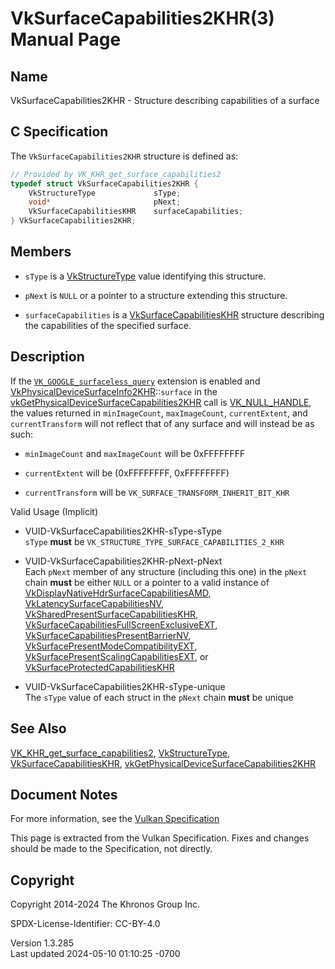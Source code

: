 # VkSurfaceCapabilities2KHR(3) Manual Page

## Name

VkSurfaceCapabilities2KHR - Structure describing capabilities of a
surface



## <a href="#_c_specification" class="anchor"></a>C Specification

The `VkSurfaceCapabilities2KHR` structure is defined as:

``` c
// Provided by VK_KHR_get_surface_capabilities2
typedef struct VkSurfaceCapabilities2KHR {
    VkStructureType             sType;
    void*                       pNext;
    VkSurfaceCapabilitiesKHR    surfaceCapabilities;
} VkSurfaceCapabilities2KHR;
```

## <a href="#_members" class="anchor"></a>Members

- `sType` is a [VkStructureType](https://registry.khronos.org/vulkan/specs/1.3-extensions/man/html/VkStructureType.html) value identifying
  this structure.

- `pNext` is `NULL` or a pointer to a structure extending this
  structure.

- `surfaceCapabilities` is a
  [VkSurfaceCapabilitiesKHR](https://registry.khronos.org/vulkan/specs/1.3-extensions/man/html/VkSurfaceCapabilitiesKHR.html) structure
  describing the capabilities of the specified surface.

## <a href="#_description" class="anchor"></a>Description

If the [`VK_GOOGLE_surfaceless_query`](VK_GOOGLE_surfaceless_query.html)
extension is enabled and
[VkPhysicalDeviceSurfaceInfo2KHR](https://registry.khronos.org/vulkan/specs/1.3-extensions/man/html/VkPhysicalDeviceSurfaceInfo2KHR.html)::`surface`
in the
[vkGetPhysicalDeviceSurfaceCapabilities2KHR](https://registry.khronos.org/vulkan/specs/1.3-extensions/man/html/vkGetPhysicalDeviceSurfaceCapabilities2KHR.html)
call is [VK_NULL_HANDLE](https://registry.khronos.org/vulkan/specs/1.3-extensions/man/html/VK_NULL_HANDLE.html), the values returned in
`minImageCount`, `maxImageCount`, `currentExtent`, and
`currentTransform` will not reflect that of any surface and will instead
be as such:

- `minImageCount` and `maxImageCount` will be 0xFFFFFFFF

- `currentExtent` will be (0xFFFFFFFF, 0xFFFFFFFF)

- `currentTransform` will be `VK_SURFACE_TRANSFORM_INHERIT_BIT_KHR`

Valid Usage (Implicit)

- <a href="#VUID-VkSurfaceCapabilities2KHR-sType-sType"
  id="VUID-VkSurfaceCapabilities2KHR-sType-sType"></a>
  VUID-VkSurfaceCapabilities2KHR-sType-sType  
  `sType` **must** be `VK_STRUCTURE_TYPE_SURFACE_CAPABILITIES_2_KHR`

- <a href="#VUID-VkSurfaceCapabilities2KHR-pNext-pNext"
  id="VUID-VkSurfaceCapabilities2KHR-pNext-pNext"></a>
  VUID-VkSurfaceCapabilities2KHR-pNext-pNext  
  Each `pNext` member of any structure (including this one) in the
  `pNext` chain **must** be either `NULL` or a pointer to a valid
  instance of
  [VkDisplayNativeHdrSurfaceCapabilitiesAMD](https://registry.khronos.org/vulkan/specs/1.3-extensions/man/html/VkDisplayNativeHdrSurfaceCapabilitiesAMD.html),
  [VkLatencySurfaceCapabilitiesNV](https://registry.khronos.org/vulkan/specs/1.3-extensions/man/html/VkLatencySurfaceCapabilitiesNV.html),
  [VkSharedPresentSurfaceCapabilitiesKHR](https://registry.khronos.org/vulkan/specs/1.3-extensions/man/html/VkSharedPresentSurfaceCapabilitiesKHR.html),
  [VkSurfaceCapabilitiesFullScreenExclusiveEXT](https://registry.khronos.org/vulkan/specs/1.3-extensions/man/html/VkSurfaceCapabilitiesFullScreenExclusiveEXT.html),
  [VkSurfaceCapabilitiesPresentBarrierNV](https://registry.khronos.org/vulkan/specs/1.3-extensions/man/html/VkSurfaceCapabilitiesPresentBarrierNV.html),
  [VkSurfacePresentModeCompatibilityEXT](https://registry.khronos.org/vulkan/specs/1.3-extensions/man/html/VkSurfacePresentModeCompatibilityEXT.html),
  [VkSurfacePresentScalingCapabilitiesEXT](https://registry.khronos.org/vulkan/specs/1.3-extensions/man/html/VkSurfacePresentScalingCapabilitiesEXT.html),
  or
  [VkSurfaceProtectedCapabilitiesKHR](https://registry.khronos.org/vulkan/specs/1.3-extensions/man/html/VkSurfaceProtectedCapabilitiesKHR.html)

- <a href="#VUID-VkSurfaceCapabilities2KHR-sType-unique"
  id="VUID-VkSurfaceCapabilities2KHR-sType-unique"></a>
  VUID-VkSurfaceCapabilities2KHR-sType-unique  
  The `sType` value of each struct in the `pNext` chain **must** be
  unique

## <a href="#_see_also" class="anchor"></a>See Also

[VK_KHR_get_surface_capabilities2](https://registry.khronos.org/vulkan/specs/1.3-extensions/man/html/VK_KHR_get_surface_capabilities2.html),
[VkStructureType](https://registry.khronos.org/vulkan/specs/1.3-extensions/man/html/VkStructureType.html),
[VkSurfaceCapabilitiesKHR](https://registry.khronos.org/vulkan/specs/1.3-extensions/man/html/VkSurfaceCapabilitiesKHR.html),
[vkGetPhysicalDeviceSurfaceCapabilities2KHR](https://registry.khronos.org/vulkan/specs/1.3-extensions/man/html/vkGetPhysicalDeviceSurfaceCapabilities2KHR.html)

## <a href="#_document_notes" class="anchor"></a>Document Notes

For more information, see the <a
href="https://registry.khronos.org/vulkan/specs/1.3-extensions/html/vkspec.html#VkSurfaceCapabilities2KHR"
target="_blank" rel="noopener">Vulkan Specification</a>

This page is extracted from the Vulkan Specification. Fixes and changes
should be made to the Specification, not directly.

## <a href="#_copyright" class="anchor"></a>Copyright

Copyright 2014-2024 The Khronos Group Inc.

SPDX-License-Identifier: CC-BY-4.0

Version 1.3.285  
Last updated 2024-05-10 01:10:25 -0700
